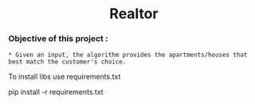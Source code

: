 <h1 align="center"> Realtor </h1>

### Objective of this project : 
    * Given an input, the algorithm provides the apartments/houses that best match the customer's choice.

To install libs use requirements.txt

pip install -r requirements.txt
